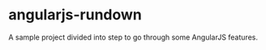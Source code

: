 angularjs-rundown
=================

A sample project divided into step to go through some AngularJS features.
